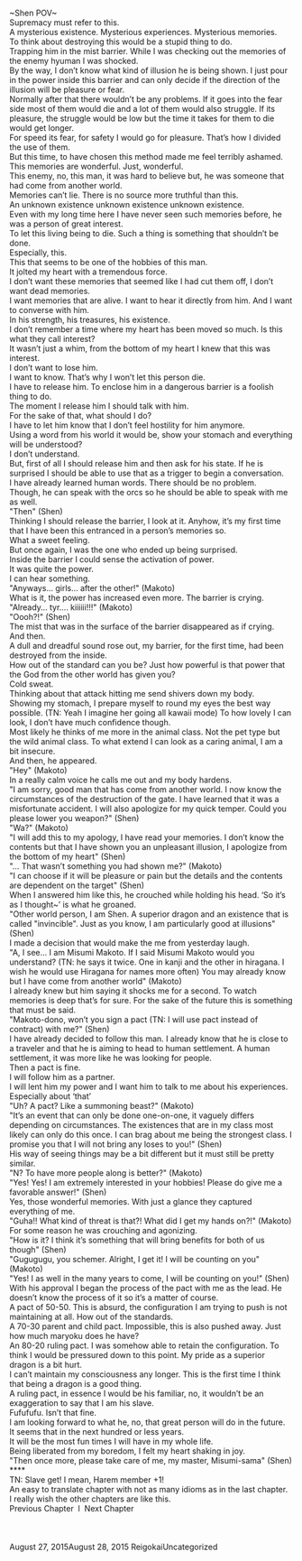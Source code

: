 <br/>
~Shen POV~<br/>
Supremacy must refer to this.<br/>
A mysterious existence. Mysterious experiences. Mysterious memories.<br/>
To think about destroying this would be a stupid thing to do.<br/>
Trapping him in the mist barrier. While I was checking out the memories of the enemy hyuman I was shocked.<br/>
By the way, I don’t know what kind of illusion he is being shown. I just pour in the power inside this barrier and can only decide if the direction of the illusion will be pleasure or fear.<br/>
Normally after that there wouldn’t be any problems. If it goes into the fear side most of them would die and a lot of them would also struggle. If its pleasure, the struggle would be low but the time it takes for them to die would get longer.<br/>
For speed its fear, for safety I would go for pleasure. That’s how I divided the use of them.<br/>
But this time, to have chosen this method made me feel terribly ashamed.<br/>
This memories are wonderful. Just, wonderful.<br/>
This enemy, no, this man, it was hard to believe but, he was someone that had come from another world.<br/>
Memories can’t lie. There is no source more truthful than this.<br/>
An unknown existence unknown existence unknown existence.<br/>
Even with my long time here I have never seen such memories before, he was a person of great interest.<br/>
To let this living being to die. Such a thing is something that shouldn’t be done.<br/>
Especially, this.<br/>
This that seems to be one of the hobbies of this man.<br/>
It jolted my heart with a tremendous force.<br/>
I don’t want these memories that seemed like I had cut them off, I don’t want dead memories.<br/>
I want memories that are alive. I want to hear it directly from him. And I want to converse with him.<br/>
In his strength, his treasures, his existence.<br/>
I don’t remember a time where my heart has been moved so much. Is this what they call interest?<br/>
It wasn’t just a whim, from the bottom of my heart I knew that this was interest.<br/>
I don’t want to lose him.<br/>
I want to know. That’s why I won’t let this person die.<br/>
I have to release him. To enclose him in a dangerous barrier is a foolish thing to do.<br/>
The moment I release him I should talk with him.<br/>
For the sake of that, what should I do?<br/>
I have to let him know that I don’t feel hostility for him anymore.<br/>
Using a word from his world it would be, show your stomach and everything will be understood?<br/>
I don’t understand.<br/>
But, first of all I should release him and then ask for his state. If he is surprised I should be able to use that as a trigger to begin a conversation.<br/>
I have already learned human words. There should be no problem.<br/>
Though, he can speak with the orcs so he should be able to speak with me as well.<br/>
"Then" (Shen)<br/>
Thinking I should release the barrier, I look at it. Anyhow, it’s my first time that I have been this entranced in a person’s memories so.<br/>
What a sweet feeling.<br/>
But once again, I was the one who ended up being surprised.<br/>
Inside the barrier I could sense the activation of power.<br/>
It was quite the power.<br/>
I can hear something.<br/>
"Anyways… girls… after the other!" (Makoto)<br/>
What is it, the power has increased even more. The barrier is crying.<br/>
"Already… tyr…. kiiiiii!!!" (Makoto)<br/>
"Oooh?!" (Shen)<br/>
The mist that was in the surface of the barrier disappeared as if crying.<br/>
And then.<br/>
A dull and dreadful sound rose out, my barrier, for the first time, had been destroyed from the inside.<br/>
How out of the standard can you be? Just how powerful is that power that the God from the other world has given you?<br/>
Cold sweat.<br/>
Thinking about that attack hitting me send shivers down my body.<br/>
Showing my stomach, I prepare myself to round my eyes the best way possible. (TN: Yeah I imagine her going all kawaii mode) To how lovely I can look, I don’t have much confidence though.<br/>
Most likely he thinks of me more in the animal class. Not the pet type but the wild animal class. To what extend I can look as a caring animal, I am a bit insecure.<br/>
And then, he appeared.<br/>
"Hey" (Makoto)<br/>
In a really calm voice he calls me out and my body hardens.<br/>
"I am sorry, good man that has come from another world. I now know the circumstances of the destruction of the gate. I have learned that it was a misfortunate accident. I will also apologize for my quick temper. Could you please lower you weapon?" (Shen)<br/>
"Wa?" (Makoto)<br/>
"I will add this to my apology, I have read your memories. I don’t know the contents but that I have shown you an unpleasant illusion, I apologize from the bottom of my heart" (Shen)<br/>
"… That wasn’t something you had shown me?" (Makoto)<br/>
"I can choose if it will be pleasure or pain but the details and the contents are dependent on the target" (Shen)<br/>
When I answered him like this, he crouched while holding his head. ‘So it’s as I thought~’ is what he groaned.<br/>
"Other world person, I am Shen. A superior dragon and an existence that is called "invincible". Just as you know, I am particularly good at illusions" (Shen)<br/>
I made a decision that would make the me from yesterday laugh.<br/>
"A, I see… I am Misumi Makoto. If I said Misumi Makoto would you understand? (TN: he says it twice. One in kanji and the other in hiragana. I wish he would use Hiragana for names more often) You may already know but I have come from another world" (Makoto)<br/>
I already knew but him saying it shocks me for a second. To watch memories is deep that’s for sure. For the sake of the future this is something that must be said.<br/>
"Makoto-dono, won’t you sign a pact (TN: I will use pact instead of contract) with me?" (Shen)<br/>
I have already decided to follow this man. I already know that he is close to a traveler and that he is aiming to head to human settlement. A human settlement, it was more like he was looking for people.<br/>
Then a pact is fine.<br/>
I will follow him as a partner.<br/>
I will lent him my power and I want him to talk to me about his experiences. Especially about ‘that’<br/>
"Uh? A pact? Like a summoning beast?" (Makoto)<br/>
"It’s an event that can only be done one-on-one, it vaguely differs depending on circumstances. The existences that are in my class most likely can only do this once. I can brag about me being the strongest class. I promise you that I will not bring any loses to you!" (Shen)<br/>
His way of seeing things may be a bit different but it must still be pretty similar.<br/>
"N? To have more people along is better?" (Makoto)<br/>
"Yes! Yes! I am extremely interested in your hobbies! Please do give me a favorable answer!" (Shen)<br/>
Yes, those wonderful memories. With just a glance they captured everything of me.<br/>
"Guha!! What kind of threat is that?! What did I get my hands on?!" (Makoto)<br/>
For some reason he was crouching and agonizing.<br/>
"How is it? I think it’s something that will bring benefits for both of us though" (Shen)<br/>
"Gugugugu, you schemer. Alright, I get it! I will be counting on you" (Makoto)<br/>
"Yes! I as well in the many years to come, I will be counting on you!" (Shen)<br/>
With his approval I began the process of the pact with me as the lead. He doesn’t know the process of it so it’s a matter of course.<br/>
A pact of 50-50. This is absurd, the configuration I am trying to push is not maintaining at all. How out of the standards.<br/>
A 70-30 parent and child pact. Impossible, this is also pushed away. Just how much maryoku does he have?<br/>
An 80-20 ruling pact. I was somehow able to retain the configuration. To think I would be pressured down to this point. My pride as a superior dragon is a bit hurt.<br/>
I can’t maintain my consciousness any longer. This is the first time I think that being a dragon is a good thing.<br/>
A ruling pact, in essence I would be his familiar, no, it wouldn’t be an exaggeration to say that I am his slave.<br/>
Fufufufu. Isn’t that fine.<br/>
I am looking forward to what he, no, that great person will do in the future.<br/>
It seems that in the next hundred or less years.<br/>
It will be the most fun times I will have in my whole life.<br/>
Being liberated from my boredom, I felt my heart shaking in joy.<br/>
"Then once more, please take care of me, my master, Misumi-sama" (Shen)<br/>
****<br/>
TN: Slave get! I mean, Harem member +1!<br/>
An easy to translate chapter with not as many idioms as in the last chapter.<br/>
I really wish the other chapters are like this.<br/>
Previous Chapter  l  Next Chapter<br/>
<br/>
<br/>
<br/>
August 27, 2015August 28, 2015 ReigokaiUncategorized <br/>
<br/>
<br/>
